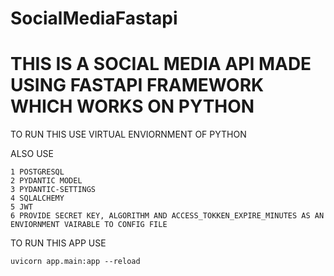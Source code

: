 # SocialMediaFastapi
# THIS IS A SOCIAL MEDIA API MADE USING FASTAPI FRAMEWORK WHICH WORKS ON PYTHON
TO RUN THIS USE VIRTUAL ENVIORNMENT OF PYTHON

ALSO USE 
```
1 POSTGRESQL
2 PYDANTIC MODEL
3 PYDANTIC-SETTINGS
4 SQLALCHEMY
5 JWT
6 PROVIDE SECRET KEY, ALGORITHM AND ACCESS_TOKKEN_EXPIRE_MINUTES AS AN ENVIORNMENT VAIRABLE TO CONFIG FILE
```
TO RUN THIS APP USE 
```
uvicorn app.main:app --reload
```

  
